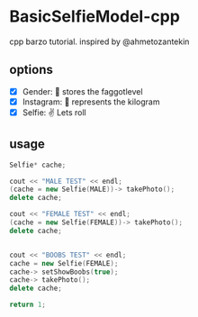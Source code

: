 BasicSelfieModel-cpp
========================

cpp barzo tutorial. inspired by @ahmetozantekin

options
--------

- [x]  Gender:    :banana: stores the faggotlevel
- [x]  Instagram: :underage: represents the kilogram
- [x]  Selfie:    :v: Lets roll

usage
----------

```cpp
Selfie* cache;

cout << "MALE TEST" << endl;
(cache = new Selfie(MALE))-> takePhoto();
delete cache;

cout << "FEMALE TEST" << endl;
(cache = new Selfie(FEMALE))-> takePhoto();
delete cache;


cout << "BOOBS TEST" << endl;
cache = new Selfie(FEMALE);
cache-> setShowBoobs(true);
cache-> takePhoto();
delete cache;

return 1;
```
